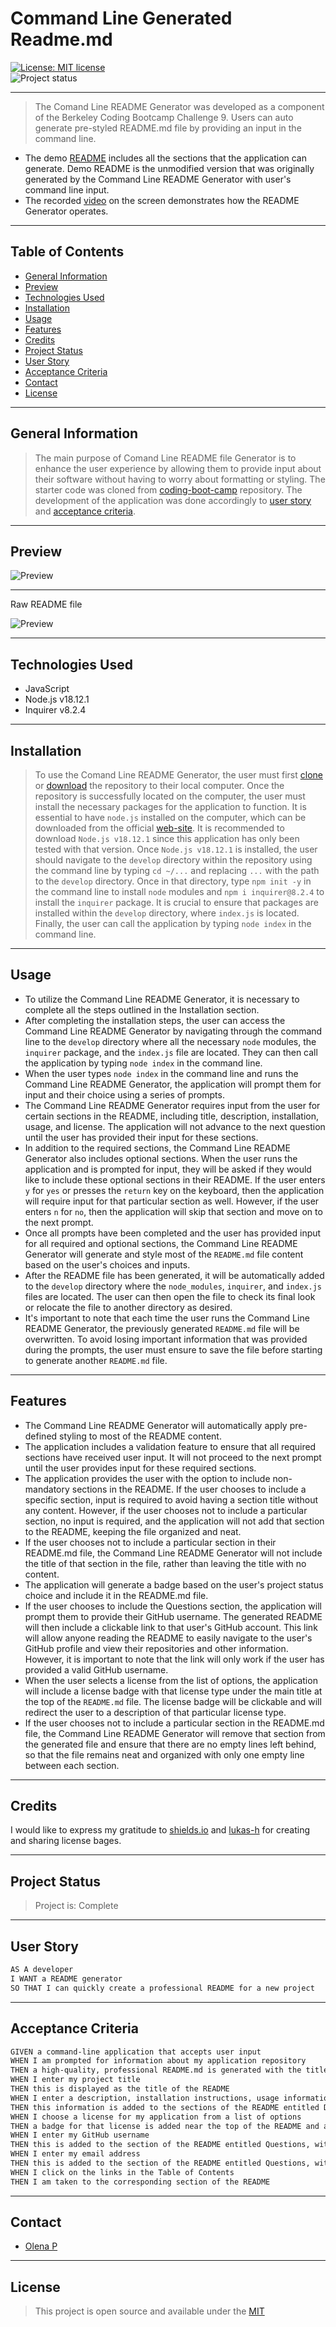 # Command Line Generated Readme.md 
[![License: MIT license](https://img.shields.io/badge/License-MIT_license-success)](https://opensource.org/licenses/MIT)    
![Project status](https://img.shields.io/badge/Status-Complete-success)

--- 
> The Comand Line README Generator was developed as a component of the Berkeley Coding Bootcamp Challenge 9. Users can auto generate pre-styled README.md file by providing an input in the command line.
- The demo [README](./assets/demo.md) includes all the sections that the application can generate. Demo README is the unmodified version that was originally generated by the Command Line README Generator with user's command line input.
- The recorded [video](https://1drv.ms/v/s!Ak2qWe8ZT6ny2DavbxM3-4a8QeGA?e=Au8iV6) on the screen demonstrates how the README Generator operates.

---
## Table of Contents
* [General Information](#general-information)
* [Preview](#preview)
* [Technologies Used](#technologies-used)
* [Installation](#installation)
* [Usage](#usage)
* [Features](#features)
* [Credits](#credits)
* [Project Status](#project-status)
* [User Story](#user-story)
* [Acceptance Criteria](#acceptance-criteria)
* [Contact](#contact)
* [License](#license)

---
## General Information 
>The main purpose of Comand Line README file Generator is to enhance the user experience by allowing them to provide input about their software without having to worry about formatting or styling. The starter code was cloned from [coding-boot-camp](https://github.com/coding-boot-camp/potential-enigma) repository. The development of the application was done accordingly to [user story](#user-story) and [acceptance criteria](#acceptance-criteria). 

---
## Preview 
![Preview](./assets/img/preview_1.png) 

---
Raw README file

![Preview](./assets/img/preview_2.png) 

---
## Technologies Used
-  JavaScript
-  Node.js v18.12.1
-  Inquirer v8.2.4

---
## Installation
>To use the Comand Line README Generator, the user must first [clone](https://github.com/UserOlena/command-line-readme-generator) or [download](https://github.com/UserOlena/command-line-readme-generator/archive/refs/heads/main.zip) the repository to their local computer. Once the repository is successfully located on the computer, the user must install the necessary packages for the application to function. It is essential to have `node.js` installed on the computer, which can be downloaded from the official [web-site](https://nodejs.org/en). It is recommended to download `Node.js v18.12.1` since this application has only been tested with that version. Once `Node.js v18.12.1` is installed, the user should navigate to the `develop` directory within the repository using the command line by typing `cd ~/...` and replacing `...` with the path to the `develop` directory. Once in that directory, type `npm init -y` in the command line to install `node` modules and `npm i inquirer@8.2.4` to install the `inquirer` package. It is crucial to ensure that packages are installed within the `develop` directory, where `index.js` is located. Finally, the user can call the application by typing `node index` in the command line.

---
## Usage
- To utilize the Command Line README Generator, it is necessary to complete all the steps outlined in the Installation section.
- After completing the installation steps, the user can access the Command Line README Generator by navigating through the command line to the `develop` directory where all the necessary `node` modules, the `inquirer` package, and the `index.js` file are located. They can then call the application by typing `node index` in the command line.
- When the user types `node index` in the command line and runs the Command Line README Generator, the application will prompt them for input and their choice using a series of prompts.
- The Command Line README Generator requires input from the user for certain sections in the README, including title, description, installation, usage, and license. The application will not advance to the next question until the user has provided their input for these sections.
- In addition to the required sections, the Command Line README Generator also includes optional sections. When the user runs the application and is prompted for input, they will be asked if they would like to include these optional sections in their README. If the user enters `y` for `yes` or presses the `return` key on the keyboard, then the application will require input for that particular section as well. However, if the user enters `n` for `no`, then the application will skip that section and move on to the next prompt.
- Once all prompts have been completed and the user has provided input for all required and optional sections, the Command Line README Generator will generate and style most of the `README.md` file content based on the user's choices and inputs.
- After the README file has been generated, it will be automatically added to the `develop` directory where the `node_modules`, `inquirer`, and `index.js` files are located. The user can then open the file to check its final look or relocate the file to another directory as desired.
- It's important to note that each time the user runs the Command Line README Generator, the previously generated `README.md` file will be overwritten. To avoid losing important information that was provided during the prompts, the user must ensure to save the file before starting to generate another `README.md` file.

---
## Features 
- The Command Line README Generator will automatically apply pre-defined styling to most of the README content.
- The application includes a validation feature to ensure that all required sections have received user input. It will not proceed to the next prompt until the user provides input for these required sections.
- The application provides the user with the option to include non-mandatory sections in the README. If the user chooses to include a specific section, input is required to avoid having a section title without any content. However, if the user chooses not to include a particular section, no input is required, and the application will not add that section to the README, keeping the file organized and neat.
- If the user chooses not to include a particular section in their README.md file, the Command Line README Generator will not include the title of that section in the file, rather than leaving the title with no content.
- The application will generate a badge based on the user's project status choice and include it in the README.md file.
- If the user chooses to include the Questions section, the application will prompt them to provide their GitHub username. The generated README will then include a clickable link to that user's GitHub account. This link will allow anyone reading the README to easily navigate to the user's GitHub profile and view their repositories and other information. However, it is important to note that the link will only work if the user has provided a valid GitHub username.
- When the user selects a license from the list of options, the application will include a license badge with that license type under the main title at the top of the `README.md` file. The license badge will be clickable and will redirect the user to a description of that particular license type.
- If the user chooses not to include a particular section in the README.md file, the Command Line README Generator will remove that section from the generated file and ensure that there are no empty lines left behind, so that the file remains neat and organized with only one empty line between each section. 

---
## Credits 
I would like to express my gratitude to [shields.io](https://shields.io/) and [lukas-h](https://gist.github.com/lukas-h/2a5d00690736b4c3a7ba) for creating and sharing license bages.

---
## Project Status 
>Project is: Complete 

---
## User Story
```md
AS A developer
I WANT a README generator
SO THAT I can quickly create a professional README for a new project
```  

---
## Acceptance Criteria
```md
GIVEN a command-line application that accepts user input
WHEN I am prompted for information about my application repository
THEN a high-quality, professional README.md is generated with the title of my project and sections entitled Description, Table of Contents, Installation, Usage, License, Contributing, Tests, and Questions
WHEN I enter my project title
THEN this is displayed as the title of the README
WHEN I enter a description, installation instructions, usage information, contribution guidelines, and test instructions
THEN this information is added to the sections of the README entitled Description, Installation, Usage, Contributing, and Tests
WHEN I choose a license for my application from a list of options
THEN a badge for that license is added near the top of the README and a notice is added to the section of the README entitled License that explains which license the application is covered under
WHEN I enter my GitHub username
THEN this is added to the section of the README entitled Questions, with a link to my GitHub profile
WHEN I enter my email address
THEN this is added to the section of the README entitled Questions, with instructions on how to reach me with additional questions
WHEN I click on the links in the Table of Contents
THEN I am taken to the corresponding section of the README
```  

---
## Contact
-  [Olena P](https://github.com/UserOlena)

---
## License
>This project is open source and available under the [MIT](./LICENSE)
